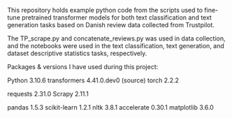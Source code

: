 This repository holds example python code from the scripts used to fine-tune pretrained transformer models for both text 
classification and text generation tasks based on Danish review data collected from Trustpilot.

The TP_scrape.py and concatenate_reviews.py was used in data collection, and the notebooks were used in the text classification, 
text generation, and dataset descriptive statistics tasks, respectively.


Packages & versions I have used during this project:

Python       3.10.6
transformers 4.41.0.dev0 (source)
torch        2.2.2

requests     2.31.0
Scrapy       2.11.1

pandas       1.5.3
scikit-learn 1.2.1
nltk         3.8.1
accelerate   0.30.1
matplotlib   3.6.0
